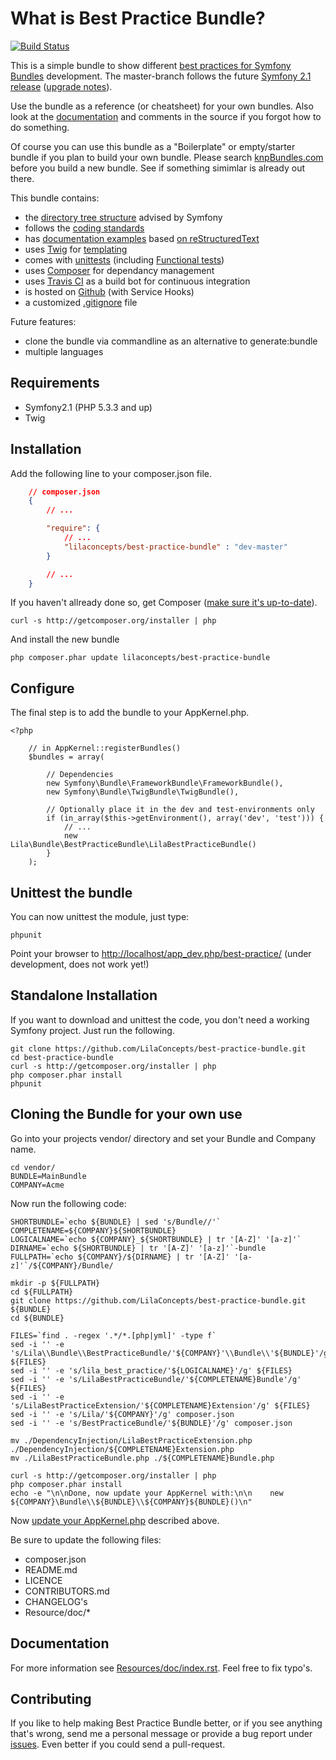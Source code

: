What is Best Practice Bundle?
=============================

[![Build Status](https://secure.travis-ci.org/LilaConcepts/best-practice-bundle.png?branch=master)](http://travis-ci.org/LilaConcepts/best-practice-bundle)

This is a simple bundle to show different [best practices for Symfony Bundles](http://symfony.com/doc/current/cookbook/bundles/index.html)
development. The master-branch follows the future [Symfony 2.1 release](http://symfony.com/blog/towards-symfony-2-1-documentation) ([upgrade notes](https://github.com/symfony/symfony/blob/master/UPGRADE-2.1.md)).

Use the bundle as a reference (or cheatsheet) for your own bundles. Also look
at the [documentation](https://github.com/LilaConcepts/best-practice-bundle/blob/master/Resources/doc/index.rst) and comments in the source if you forgot how to do something.

Of course you can use this bundle as a "Boilerplate" or empty/starter bundle if
you plan to build your own bundle. Please search [knpBundles.com](http://knpbundles.com/) before you build a new bundle. See if something simimlar is already out there.

This bundle contains:
* the [directory tree structure](http://symfony.com/doc/current/cookbook/bundles/best_practices.html) advised by Symfony
* follows the [coding standards](http://symfony.com/doc/current/contributing/code/standards.html)
* has [documentation examples](https://github.com/LilaConcepts/best-practice-bundle/blob/master/Resources/doc/index.rst) based [on reStructuredText](http://symfony.com/doc/current/contributing/documentation/format.html)
* uses [Twig](http://twig.sensiolabs.org/) for [templating](http://symfony.com/doc/current/cookbook/templating/index.html)
* comes with [unittests](http://symfony.com/doc/current/book/testing.html) (including [Functional tests](http://symfony.com/doc/current/cookbook/testing/doctrine.html#functional-testing))
* uses [Composer](http://getcomposer.org/doc/) for dependancy management
* uses [Travis CI](http://about.travis-ci.org/docs/) as a build bot for continuous integration
* is hosted on [Github](https://github.com/) (with Service Hooks)
* a customized [.gitignore](https://github.com/LilaConcepts/best-practice-bundle/blob/master/.gitignore) file

Future features:
* clone the bundle via commandline as an alternative to generate:bundle
* multiple languages

Requirements
------------

* Symfony2.1 (PHP 5.3.3 and up)
* Twig

Installation
------------

Add the following line to your composer.json file.

```json
    // composer.json
    {
        // ...

        "require": {
            // ...
            "lilaconcepts/best-practice-bundle" : "dev-master"
        }

        // ...
    }
```

If you haven't allready done so, get Composer ([make sure it's up-to-date](http://getcomposer.org/doc/03-cli.md#self-update)).

    curl -s http://getcomposer.org/installer | php

And install the new bundle

    php composer.phar update lilaconcepts/best-practice-bundle

Configure
---------

The final step is to add the bundle to your AppKernel.php.

    <?php

        // in AppKernel::registerBundles()
        $bundles = array(

            // Dependencies
            new Symfony\Bundle\FrameworkBundle\FrameworkBundle(),
            new Symfony\Bundle\TwigBundle\TwigBundle(),

            // Optionally place it in the dev and test-environments only
            if (in_array($this->getEnvironment(), array('dev', 'test'))) {
                // ...
                new Lila\Bundle\BestPracticeBundle\LilaBestPracticeBundle()
            }
        );

Unittest the bundle
-------------------

You can now unittest the module, just type:

    phpunit

Point your browser to [http://localhost/app_dev.php/best-practice/](http://localhost/app_dev.php/best-practice/) (under development, does not work yet!)

Standalone Installation
-----------------------

If you want to download and unittest the code, you don't need a working Symfony project. Just run the following.

    git clone https://github.com/LilaConcepts/best-practice-bundle.git
    cd best-practice-bundle
    curl -s http://getcomposer.org/installer | php
    php composer.phar install
    phpunit

Cloning the Bundle for your own use
-----------------------------------

Go into your projects vendor/ directory and set your Bundle and Company name.

    cd vendor/
    BUNDLE=MainBundle
    COMPANY=Acme

Now run the following code:

    SHORTBUNDLE=`echo ${BUNDLE} | sed 's/Bundle//'`
    COMPLETENAME=${COMPANY}${SHORTBUNDLE}
    LOGICALNAME=`echo ${COMPANY}_${SHORTBUNDLE} | tr '[A-Z]' '[a-z]'`
    DIRNAME=`echo ${SHORTBUNDLE} | tr '[A-Z]' '[a-z]'`-bundle
    FULLPATH=`echo ${COMPANY}/${DIRNAME} | tr '[A-Z]' '[a-z]'`/${COMPANY}/Bundle/
    
    mkdir -p ${FULLPATH}
    cd ${FULLPATH}
    git clone https://github.com/LilaConcepts/best-practice-bundle.git ${BUNDLE}
    cd ${BUNDLE}

    FILES=`find . -regex '.*/*.[php|yml]' -type f`
    sed -i '' -e 's/Lila\\Bundle\\BestPracticeBundle/'${COMPANY}'\\Bundle\\'${BUNDLE}'/g' ${FILES}
    sed -i '' -e 's/lila_best_practice/'${LOGICALNAME}'/g' ${FILES}
    sed -i '' -e 's/LilaBestPracticeBundle/'${COMPLETENAME}Bundle'/g' ${FILES}
    sed -i '' -e 's/LilaBestPracticeExtension/'${COMPLETENAME}Extension'/g' ${FILES}
    sed -i '' -e 's/Lila/'${COMPANY}'/g' composer.json
    sed -i '' -e 's/BestPracticeBundle/'${BUNDLE}'/g' composer.json

    mv ./DependencyInjection/LilaBestPracticeExtension.php ./DependencyInjection/${COMPLETENAME}Extension.php
    mv ./LilaBestPracticeBundle.php ./${COMPLETENAME}Bundle.php

    curl -s http://getcomposer.org/installer | php
    php composer.phar install
    echo -e "\n\nDone, now update your AppKernel with:\n\n    new ${COMPANY}\Bundle\\${BUNDLE}\\${COMPANY}${BUNDLE}()\n"

Now [update your AppKernel.php](#configure) described above.

Be sure to update the following files:
- composer.json
- README.md
- LICENCE
- CONTRIBUTORS.md
- CHANGELOG's
- Resource/doc/*

Documentation
-------------

For more information see [Resources/doc/index.rst](https://github.com/LilaConcepts/best-practice-bundle/blob/master/Resources/doc/index.rst).
Feel free to fix typo's.

Contributing
------------

If you like to help making Best Practice Bundle better, or if you see anything that's
wrong, send me a personal message or provide a bug report under [issues](https://github.com/LilaConcepts/best-practice-bundle/issues).
Even better if you could send a pull-request.

